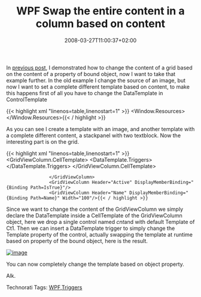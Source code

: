 ﻿---
title: "WPF Swap the entire content in a column based on content"
description: ""
date: 2008-03-27T11:00:37+02:00
draft: false
tags: [WPF]
categories: [WPF]
---
In [previous post](http://www.nablasoft.com/Alkampfer/?p=176), I demonstrated how to change the content of a grid based on the content of a property of bound object, now I want to take that example further. In the old example I change the source of an image, but now I want to set a complete different template based on content, to make this happens first of all you have to change the DataTemplate in ControlTemplate

{{< highlight xml "linenos=table,linenostart=1" >}}
    <Window.Resources>
        <ControlTemplate x:Key="Ct1">
            <Image x:Name="TheImage" Source="Images/error.png" />
        </ControlTemplate>
        <ControlTemplate x:Key="Ct2">
            <StackPanel>
                <TextBlock Text="Yes Is True!!" />
                <TextBlock Text="This is another different template!!" />
            </StackPanel>
        </ControlTemplate>
    </Window.Resources>{{< / highlight >}}

<!-- Code inserted with Steve Dunn's Windows Live Writer Code Formatter Plugin.  http://dunnhq.com -->

As you can see I create a template with an image, and another template with a complete different content, a stackpanel with two textblock. Now the interesting part is on the grid.

{{< highlight xml "linenos=table,linenostart=1" >}}
                <GridView x:Name="theGrid">
                    <GridViewColumn x:Name="firstCol" Header="Active" >
                        <GridViewColumn.CellTemplate>
                            <DataTemplate>
                                <Control x:Name="cnt" Template="{StaticResource Ct1}" />
                                <DataTemplate.Triggers>
                                    <DataTrigger Binding="{Binding Path=IsTrue}" Value="true">
                                        <Setter TargetName="cnt" Property="Template" Value="{StaticResource Ct2}" />
                                    </DataTrigger>
                                </DataTemplate.Triggers>
                            </DataTemplate>
                        </GridViewColumn.CellTemplate>

                    </GridViewColumn>
                    <GridViewColumn Header="Active" DisplayMemberBinding="{Binding Path=IsTrue}"/>
                    <GridViewColumn Header="Name" DisplayMemberBinding="{Binding Path=Name}" Width="100"/>{{< / highlight >}}

<!-- Code inserted with Steve Dunn's Windows Live Writer Code Formatter Plugin.  http://dunnhq.com -->

Since we want to change the content of the GridViewColumn we simply declare the DataTemplate inside a CellTemplate of the GridViewColumn object, here we drop a single control named *cnt*and with default Template of Ct1. Then we can insert a DataTemplate trigger to simply change the Template property of the control, actually swapping the template at runtime based on property of the bound object, here is the result.

[![image](http://www.nablasoft.com/Alkampfer/wp-content/uploads/2008/03/image-thumb6.png)](http://www.nablasoft.com/Alkampfer/wp-content/uploads/2008/03/image6.png)

You can now completely change the template based on object property.

Alk.

Technorati Tags: [WPF](http://technorati.com/tags/WPF),[Triggers](http://technorati.com/tags/Triggers)
